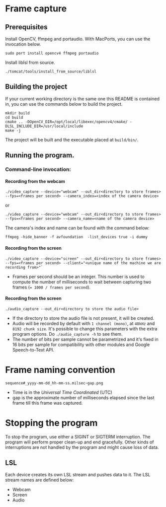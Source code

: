 # Frame capture


## Prerequisites

Install OpenCV, ffmpeg and portaudio. With MacPorts, you can use the invocation below.
```
sudo port install opencv4 ffmpeg portaudio
```

Install liblsl from source.
```
./tomcat/tools/install_from_source/liblsl
```

## Building the project

If your current working directory is the same one this README is contained in,
you can use the commands below to build the project.

```
mkdir build
cd build
cmake .. -DOpenCV_DIR=/opt/local/libexec/opencv4/cmake/ -DLSL_INCLUDE_DIR=/usr/local/include
make -j
```

The project will be built and the executable placed at `build/bin/`.

## Running the program.

### Command-line invocation:

#### Recording from the webcam
```
./video_capture --device="webcam" --out_dir<directory to store frames> --fps=<frames per second> --camera_index=<index of the camera device>
```

or 

```
./video_capture --device="webcam" --out_dir<directory to store frames> --fps=<frames per second> --camera_name=<name of the camera device>
```

The camera's index and name can be found with the command below:
```
ffmpeg -hide_banner -f avfoundation  -list_devices true -i dummy
```

#### Recording from the screen

```
./video_capture --device="screen" --out_dir<directory to store frames> --fps=<frames per second> --client="<unique name of the machine we are recording from>"`
```

- Frames per second should be an integer. This number is used to compute the number of milliseconds to wait between capturing two frames (`= 1000 / frames per second`).

#### Recording from the screen

```
./audio_capture --out_dir<directory to store the audio file>
```

- If the directory to store the audio file is not present, it will be created.
- Audio will be recorded by default with `1 channel (mono)`, at `48kHz` and `8192 chunk size`. It's possible to change this parameters with the extra program options. Do `./audio_capture -h` to see them.
- The number of bits per sample cannot be parametrized and it's fixed in 16 bits per sample for compatibility with other modules and Google Speech-to-Text API.


# Frame naming convention

`sequence#_yyyy-mm-dd_hh-mm-ss.milsec~gap.png`

- Time is in the *Universal Time Coordinated* (UTC)
- gap is the approximate number of milliseconds elapsed since the last frame till this frame was captured.

# Stopping the program

To stop the program, use either a SIGINT or SIGTERM interruption. The program will perform proper clean-up and end gracefully. Other kinds of interruptions are not handled by the program and might cause loss of data.

## LSL

Each device creates its own LSL stream and pushes data to it. The LSL stream names are defined below:

- Webcam
- Screen
- Audio
